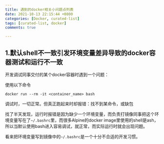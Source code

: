 ```yaml
---
title: 遇到的docker相关小问题点列表
date: 2021-10-13 22:15:44 +0800
categories: [Docker, curated-list]
tags: [curated-list, docker] 
comments: true

---
```



## 1.默认shell不一致引发环境变量差异导致的docker容器测试和运行不一致

开发调试同事交付的某个docker容器时遇到一个问题：

使用以下命令
```docker
docker run --rm -it <container_name> bash
```
调试时，一切正常。但真正跑起来时却报错：找不到某命令，或缺包

找了半天发现，运行时报错是因为缺少一个环境变量，而负责打镜像同事把这个环境变量写在了`~/.bashrc`里，而很多Alpine的docker image里使用的shell是ash，所以当默认使用bash进入容易调试，就正常，而实际运行时就会出现问题。


看来把环境变量写到镜像中的`~/.bashrc`是一个十分不合适的开发习惯。

